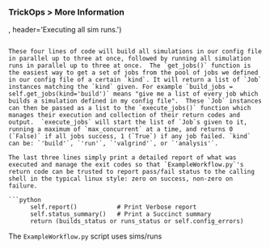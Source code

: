 ### TrickOps > More Information

, header='Executing all sim runs.')
```

These four lines of code will build all simulations in our config file in parallel up to three at once, followed by running all simulation runs in parallel up to three at once.  The `get_jobs()` function is the easiest way to get a set of jobs from the pool of jobs we defined in our config file of a certain `kind`. It will return a list of `Job` instances matching the `kind` given. For example `build_jobs = self.get_jobs(kind='build')` means "give me a list of every job which builds a simulation defined in my config file".  These `Job` instances can then be passed as a list to the `execute_jobs()` function which manages their execution and collection of their return codes and output.  `execute_jobs` will start the list of `Job`s given to it, running a maximum of `max_concurrent` at a time, and returns 0 (`False)` if all jobs success, 1 (`True`) if any job failed. `kind` can be: `'build'`, `'run'`, `'valgrind'`, or `'analysis'`.

The last three lines simply print a detailed report of what was executed and manage the exit codes so that `ExampleWorkflow.py`'s return code can be trusted to report pass/fail status to the calling shell in the typical linux style: zero on success, non-zero on failure.

```python
      self.report()           # Print Verbose report
      self.status_summary()   # Print a Succinct summary
      return (builds_status or runs_status or self.config_errors)
```

The `ExampleWorkflow.py` script uses sims/runs

